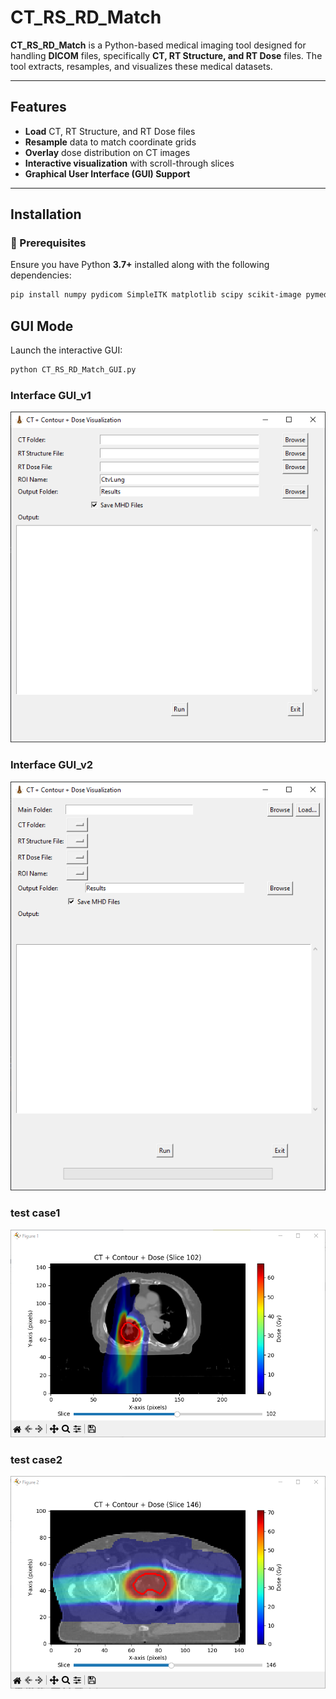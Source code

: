 # CT_RS_RD_Match

**CT_RS_RD_Match** is a Python-based medical imaging tool designed for handling **DICOM** files, specifically **CT, RT Structure, and RT Dose** files. The tool extracts, resamples, and visualizes these medical datasets.

---

## Features
- **Load** CT, RT Structure, and RT Dose files
- **Resample** data to match coordinate grids
- **Overlay** dose distribution on CT images
- **Interactive visualization** with scroll-through slices
- **Graphical User Interface (GUI) Support**

---

## Installation
### 🔧 Prerequisites
Ensure you have Python **3.7+** installed along with the following dependencies:
```bash
pip install numpy pydicom SimpleITK matplotlib scipy scikit-image pymedphys tk
```
## GUI Mode
Launch the interactive GUI:
```bash
python CT_RS_RD_Match_GUI.py
```
### Interface GUI_v1
![GUI](pics/GUI_v1.png)
### Interface GUI_v2
![GUI](pics/GUI_v2.png)
### test case1
![GUI](pics/case1.png)
### test case2
![GUI](pics/case2.png)